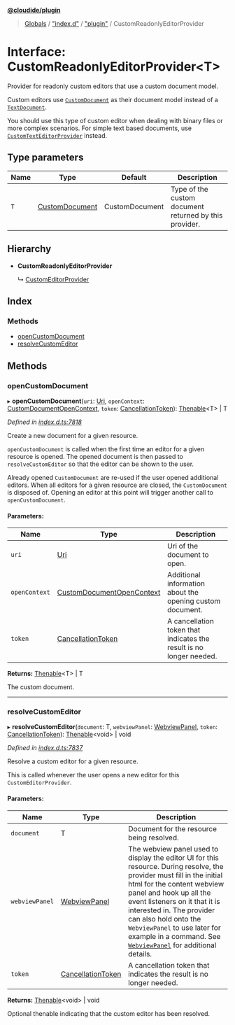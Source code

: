 **[@cloudide/plugin](../README.md)**

> [Globals](../README.md) / ["index.d"](../modules/_index_d_.md) / ["plugin"](../modules/_index_d_._plugin_.md) / CustomReadonlyEditorProvider

# Interface: CustomReadonlyEditorProvider\<T>

Provider for readonly custom editors that use a custom document model.

Custom editors use [`CustomDocument`](#CustomDocument) as their document model instead of a [`TextDocument`](#TextDocument).

You should use this type of custom editor when dealing with binary files or more complex scenarios. For simple
text based documents, use [`CustomTextEditorProvider`](#CustomTextEditorProvider) instead.

## Type parameters

Name | Type | Default | Description |
------ | ------ | ------ | ------ |
`T` | [CustomDocument](_index_d_._plugin_.customdocument.md) | CustomDocument | Type of the custom document returned by this provider.  |

## Hierarchy

* **CustomReadonlyEditorProvider**

  ↳ [CustomEditorProvider](_index_d_._plugin_.customeditorprovider.md)

## Index

### Methods

* [openCustomDocument](_index_d_._plugin_.customreadonlyeditorprovider.md#opencustomdocument)
* [resolveCustomEditor](_index_d_._plugin_.customreadonlyeditorprovider.md#resolvecustomeditor)

## Methods

### openCustomDocument

▸ **openCustomDocument**(`uri`: [Uri](../classes/_index_d_._plugin_.uri.md), `openContext`: [CustomDocumentOpenContext](_index_d_._plugin_.customdocumentopencontext.md), `token`: [CancellationToken](_index_d_._plugin_.cancellationtoken.md)): [Thenable](_index_d_.thenable.md)\<T> \| T

*Defined in [index.d.ts:7818](https://github.com/shuyaqian/cloudide-plugin-api/blob/6d83fa1/index.d.ts#L7818)*

Create a new document for a given resource.

`openCustomDocument` is called when the first time an editor for a given resource is opened. The opened
document is then passed to `resolveCustomEditor` so that the editor can be shown to the user.

Already opened `CustomDocument` are re-used if the user opened additional editors. When all editors for a
given resource are closed, the `CustomDocument` is disposed of. Opening an editor at this point will
trigger another call to `openCustomDocument`.

#### Parameters:

Name | Type | Description |
------ | ------ | ------ |
`uri` | [Uri](../classes/_index_d_._plugin_.uri.md) | Uri of the document to open. |
`openContext` | [CustomDocumentOpenContext](_index_d_._plugin_.customdocumentopencontext.md) | Additional information about the opening custom document. |
`token` | [CancellationToken](_index_d_._plugin_.cancellationtoken.md) | A cancellation token that indicates the result is no longer needed.  |

**Returns:** [Thenable](_index_d_.thenable.md)\<T> \| T

The custom document.

___

### resolveCustomEditor

▸ **resolveCustomEditor**(`document`: T, `webviewPanel`: [WebviewPanel](_index_d_._plugin_.webviewpanel.md), `token`: [CancellationToken](_index_d_._plugin_.cancellationtoken.md)): [Thenable](_index_d_.thenable.md)\<void> \| void

*Defined in [index.d.ts:7837](https://github.com/shuyaqian/cloudide-plugin-api/blob/6d83fa1/index.d.ts#L7837)*

Resolve a custom editor for a given resource.

This is called whenever the user opens a new editor for this `CustomEditorProvider`.

#### Parameters:

Name | Type | Description |
------ | ------ | ------ |
`document` | T | Document for the resource being resolved.  |
`webviewPanel` | [WebviewPanel](_index_d_._plugin_.webviewpanel.md) | The webview panel used to display the editor UI for this resource.  During resolve, the provider must fill in the initial html for the content webview panel and hook up all the event listeners on it that it is interested in. The provider can also hold onto the `WebviewPanel` to use later for example in a command. See [`WebviewPanel`](#WebviewPanel) for additional details.  |
`token` | [CancellationToken](_index_d_._plugin_.cancellationtoken.md) | A cancellation token that indicates the result is no longer needed.  |

**Returns:** [Thenable](_index_d_.thenable.md)\<void> \| void

Optional thenable indicating that the custom editor has been resolved.
